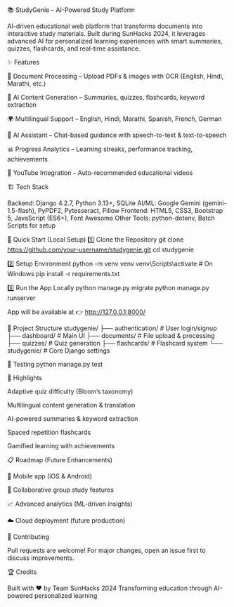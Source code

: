 📚 StudyGenie – AI-Powered Study Platform

AI-driven educational web platform that transforms documents into interactive study materials.
Built during SunHacks 2024, it leverages advanced AI for personalized learning experiences with smart summaries, quizzes, flashcards, and real-time assistance.

✨ Features

📄 Document Processing – Upload PDFs & images with OCR (English, Hindi, Marathi, etc.)

🤖 AI Content Generation – Summaries, quizzes, flashcards, keyword extraction

🌍 Multilingual Support – English, Hindi, Marathi, Spanish, French, German

💬 AI Assistant – Chat-based guidance with speech-to-text & text-to-speech

📊 Progress Analytics – Learning streaks, performance tracking, achievements

🎥 YouTube Integration – Auto-recommended educational videos

🏗️ Tech Stack

Backend: Django 4.2.7, Python 3.13+, SQLite
AI/ML: Google Gemini (gemini-1.5-flash), PyPDF2, Pytesseract, Pillow
Frontend: HTML5, CSS3, Bootstrap 5, JavaScript (ES6+), Font Awesome
Other Tools: python-dotenv, Batch Scripts for setup

🚀 Quick Start (Local Setup)
1️⃣ Clone the Repository
git clone https://github.com/your-username/studygenie.git
cd studygenie

2️⃣ Setup Environment
python -m venv venv
venv\Scripts\activate   # On Windows
pip install -r requirements.txt

3️⃣ Run the App Locally
python manage.py migrate
python manage.py runserver


App will be available at 👉 http://127.0.0.1:8000/

📂 Project Structure
studygenie/
├── authentication/    # User login/signup
├── dashboard/         # Main UI
├── documents/         # File upload & processing
├── quizzes/           # Quiz generation
├── flashcards/        # Flashcard system
└── studygenie/        # Core Django settings

🧪 Testing
python manage.py test

🌟 Highlights

Adaptive quiz difficulty (Bloom’s taxonomy)

Multilingual content generation & translation

AI-powered summaries & keyword extraction

Spaced repetition flashcards

Gamified learning with achievements

📋 Roadmap (Future Enhancements)

📱 Mobile app (iOS & Android)

👥 Collaborative group study features

📈 Advanced analytics (ML-driven insights)

☁️ Cloud deployment (future production)

🤝 Contributing

Pull requests are welcome! For major changes, open an issue first to discuss improvements.

🏆 Credits

Built with ❤ by Team SunHacks 2024
Transforming education through AI-powered personalized learning